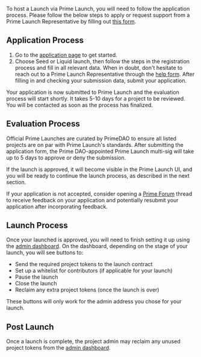 To host a Launch via Prime Launch, you will need to follow the application process. Please follow the below steps to apply or request support from a Prime Launch Representative by filling out <a href="https://hi704760.typeform.com/to/TPMzQKFE" target="_blank" rel="noopener noreferrer">this form</a>.

## Application Process

1. Go to the <a href="/launch">application page</a> to get started. 
2. Choose Seed or Liquid launch, then follow the steps in the registration process and fill in all relevant data. When in doubt, don't hesitate to reach out to a Prime Launch Representative through the <a href="https://hi704760.typeform.com/to/TPMzQKFE" target="_blank" rel="noopener noreferrer">help form</a>. After filling in and checking your submission data, submit your application.

Your application is now submitted to Prime Launch and the evaluation process will start shortly. It takes 5-10 days for a project to be reviewed. You will be contacted as soon as the process has finalized. 

## Evaluation Process

Official Prime Launches are curated by PrimeDAO to ensure all listed projects are on par with Prime Launch's standards. After submitting the application form, the Prime DAO-appointed Prime Launch multi-sig will take up to 5 days to approve or deny the submission.

If the launch is approved, it will become visible in the Prime Launch UI, and you will be ready to continue the launch process, as described in the next section. 

If your application is not accepted, consider opening a <a href="https://daotalk.org/c/primedao/38" target="_blank" rel="noopener noreferrer">Prime Forum</a> thread to receive feedback on your application and potentially resubmit your application after incorporating feedback.

## Launch Process

Once your launched is approved, you will need to finish setting it up using the <a href= "https://admin.launch.prime.xyz/" target="_blank" rel="noopener noreferrer">admin dashboard</a>. On the dashboard, depending on the stage of your launch, you will see buttons to:

- Send the required project tokens to the launch contract
- Set up a whitelist for contributors (if applicable for your launch)
- Pause the launch
- Close the launch
- Reclaim any extra project tokens (once the launch is over)

These buttons will only work for the admin address you chose for your launch.

## Post Launch

Once a launch is complete, the project admin may reclaim any unused project tokens from the <a href= "https://admin.launch.prime.xyz/" target="_blank" rel="noopener noreferrer">admin dashboard</a>.
